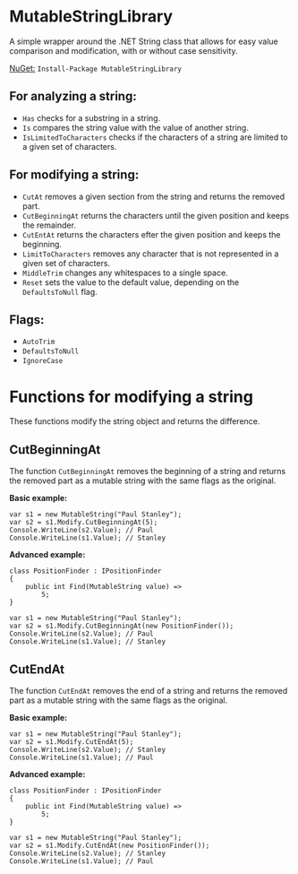 # MutableStringLibrary

A simple wrapper around the .NET String class that allows for easy value comparison and modification, with or without case sensitivity.

[NuGet:](https://www.nuget.org/packages/MutableStringLibrary/) `Install-Package MutableStringLibrary`

## For analyzing a string:

- `Has` checks for a substring in a string.
- `Is` compares the string value with the value of another string.
- `IsLimitedToCharacters` checks if the characters of a string are limited to a given set of characters.

## For modifying a string:
- `CutAt` removes a given section from the string and returns the removed part.
- `CutBeginningAt` returns the characters until the given position and keeps the remainder.
- `CutEntAt` returns the characters efter the given position and keeps the beginning.
- `LimitToCharacters` removes any character that is not represented in a given set of characters.
- `MiddleTrim` changes any whitespaces to a single space.
- `Reset` sets the value to the default value, depending on the `DefaultsToNull` flag.

## Flags:

- `AutoTrim`
- `DefaultsToNull`
- `IgnoreCase`

# Functions for modifying a string

These functions modify the string object and returns the difference.

## CutBeginningAt

The function `CutBeginningAt` removes the beginning of a string and returns the removed part as a mutable string with the same flags as the original.

**Basic example:**

```
var s1 = new MutableString("Paul Stanley");
var s2 = s1.Modify.CutBeginningAt(5);
Console.WriteLine(s2.Value); // Paul
Console.WriteLine(s1.Value); // Stanley
```

**Advanced example:**

```
class PositionFinder : IPositionFinder
{
    public int Find(MutableString value) =>
        5;
}

var s1 = new MutableString("Paul Stanley");
var s2 = s1.Modify.CutBeginningAt(new PositionFinder());
Console.WriteLine(s2.Value); // Paul
Console.WriteLine(s1.Value); // Stanley
```

## CutEndAt

The function `CutEndAt` removes the end of a string and returns the removed part as a mutable string with the same flags as the original.

**Basic example:**

```
var s1 = new MutableString("Paul Stanley");
var s2 = s1.Modify.CutEndAt(5);
Console.WriteLine(s2.Value); // Stanley
Console.WriteLine(s1.Value); // Paul
```

**Advanced example:**

```
class PositionFinder : IPositionFinder
{
    public int Find(MutableString value) =>
        5;
}

var s1 = new MutableString("Paul Stanley");
var s2 = s1.Modify.CutEndAt(new PositionFinder());
Console.WriteLine(s2.Value); // Stanley
Console.WriteLine(s1.Value); // Paul
```
